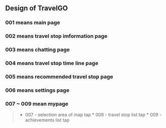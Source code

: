 ## Design of TravelGO
>
### 001 means main page
### 002 means travel stop imformation page
### 003 means chatting page
### 004 means travel stop time line page
### 005 means recommended travel stop page
### 006 means settings page
### 007 ~ 009 mean mypage
  > * 007 - selection area of map tap
    * 008 - travel stop list tap
    * 009 - achievements list tap
